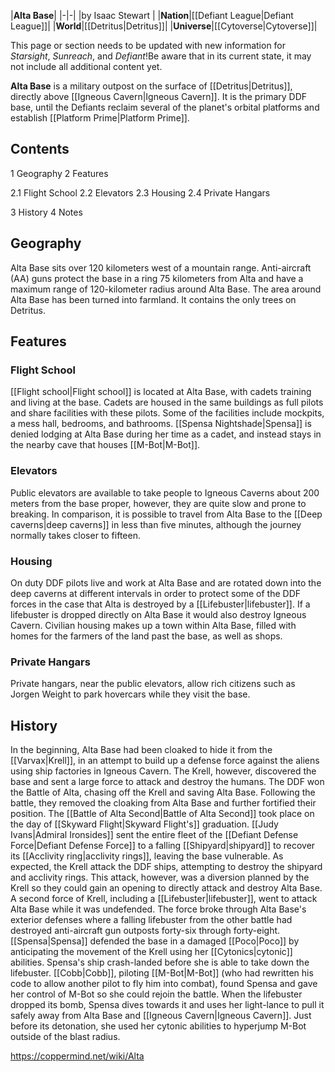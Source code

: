 |**Alta Base**|
|-|-|
|by  Isaac Stewart |
|**Nation**|[[Defiant League\|Defiant League]]|
|**World**|[[Detritus\|Detritus]]|
|**Universe**|[[Cytoverse\|Cytoverse]]|

This page or section needs to be updated with new information for *Starsight*, *Sunreach*, and *Defiant*!Be aware that in its current state, it may not include all additional content yet.

**Alta Base** is a military outpost on the surface of [[Detritus\|Detritus]], directly above [[Igneous Cavern\|Igneous Cavern]]. It is the primary DDF base, until the Defiants reclaim several of the planet's orbital platforms and establish [[Platform Prime\|Platform Prime]].

## Contents

1 Geography
2 Features

2.1 Flight School
2.2 Elevators
2.3 Housing
2.4 Private Hangars


3 History
4 Notes


## Geography
Alta Base sits over 120 kilometers west of a mountain range. Anti-aircraft (AA) guns protect the base in a ring 75 kilometers from Alta and have a maximum range of 120-kilometer radius around Alta Base. The area around Alta Base has been turned into farmland.
It contains the only trees on Detritus.

## Features
### Flight School
[[Flight school\|Flight school]] is located at Alta Base, with cadets training and living at the base. Cadets are housed in the same buildings as full pilots and share facilities with these pilots. Some of the facilities include mockpits, a mess hall, bedrooms, and bathrooms. [[Spensa Nightshade\|Spensa]] is denied lodging at Alta Base during her time as a cadet, and instead stays in the nearby cave that houses [[M-Bot\|M-Bot]].

### Elevators
Public elevators are available to take people to Igneous Caverns about 200 meters from the base proper, however, they are quite slow and prone to breaking. In comparison, it is possible to travel from Alta Base to the [[Deep caverns\|deep caverns]] in less than five minutes, although the journey normally takes closer to fifteen.

### Housing
On duty DDF pilots live and work at Alta Base and are rotated down into the deep caverns at different intervals in order to protect some of the DDF forces in the case that Alta is destroyed by a [[Lifebuster\|lifebuster]]. If a lifebuster is dropped directly on Alta Base it would also destroy Igneous Cavern.
Civilian housing makes up a town within Alta Base, filled with homes for the farmers of the land past the base, as well as shops.

### Private Hangars
Private hangars, near the public elevators, allow rich citizens such as Jorgen Weight to park hovercars while they visit the base.

## History
In the beginning, Alta Base had been cloaked to hide it from the [[Varvax\|Krell]], in an attempt to build up a defense force against the aliens using ship factories in Igneous Cavern. The Krell, however, discovered the base and sent a large force to attack and destroy the humans. The DDF won the Battle of Alta, chasing off the Krell and saving Alta Base. Following the battle, they removed the cloaking from Alta Base and further fortified their position.
The [[Battle of Alta Second\|Battle of Alta Second]] took place on the day of [[Skyward Flight\|Skyward Flight's]] graduation. [[Judy Ivans\|Admiral Ironsides]] sent the entire fleet of the [[Defiant Defense Force\|Defiant Defense Force]] to a falling [[Shipyard\|shipyard]] to recover its [[Acclivity ring\|acclivity rings]], leaving the base vulnerable. As expected, the Krell attack the DDF ships, attempting to destroy the shipyard and acclivity rings. This attack, however, was a diversion planned by the Krell so they could gain an opening to directly attack and destroy Alta Base. A second force of Krell, including a [[Lifebuster\|lifebuster]], went to attack Alta Base while it was undefended. The force broke through Alta Base's exterior defenses where a falling lifebuster from the other battle had destroyed anti-aircraft gun outposts forty-six through forty-eight. [[Spensa\|Spensa]] defended the base in a damaged [[Poco\|Poco]] by anticipating the movement of the Krell using her [[Cytonics\|cytonic]] abilities. Spensa's ship crash-landed before she is able to take down the lifebuster. [[Cobb\|Cobb]], piloting [[M-Bot\|M-Bot]] (who had rewritten his code to allow another pilot to fly him into combat), found Spensa and gave her control of M-Bot so she could rejoin the battle. When the lifebuster dropped its bomb, Spensa dives towards it and uses her light-lance to pull it safely away from Alta Base and [[Igneous Cavern\|Igneous Cavern]]. Just before its detonation, she used her cytonic abilities to hyperjump M-Bot outside of the blast radius. 



https://coppermind.net/wiki/Alta